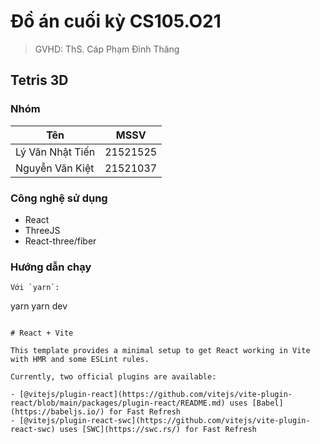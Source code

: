 # Đồ án cuối kỳ CS105.O21
> GVHD: ThS. Cáp Phạm Đình Thăng
## Tetris 3D
### Nhóm
|Tên|MSSV|
|---|---|
|Lý Văn Nhật Tiến|21521525|
|Nguyễn Văn Kiệt|21521037|

### Công nghệ sử dụng
- React
- ThreeJS
- React-three/fiber

### Hướng dẫn chạy
```
Với `yarn`:
```
yarn
yarn dev
```

# React + Vite

This template provides a minimal setup to get React working in Vite with HMR and some ESLint rules.

Currently, two official plugins are available:

- [@vitejs/plugin-react](https://github.com/vitejs/vite-plugin-react/blob/main/packages/plugin-react/README.md) uses [Babel](https://babeljs.io/) for Fast Refresh
- [@vitejs/plugin-react-swc](https://github.com/vitejs/vite-plugin-react-swc) uses [SWC](https://swc.rs/) for Fast Refresh
